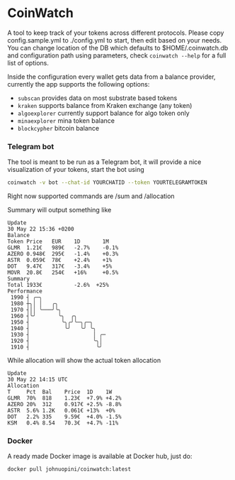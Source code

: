 # CoinWatch
A tool to keep track of your tokens across different protocols. Please copy config.sample.yml to ./config.yml to start, then edit based on your needs. You can change location of the DB 
which defaults to $HOME/.coinwatch.db and configuration path using parameters, check ```coinwatch --help``` for a full 
list of options. 

Inside the configuration every wallet gets data from a balance provider, currently the app supports the following
options:
- `subscan` provides data on most substrate based tokens
- `kraken` supports balance from Kraken exchange (any token)
- `algoexplorer` currently support balance for algo token only
- `minaexplorer` mina token balance
- `blockcypher` bitcoin balance

### Telegram bot
The tool is meant to be run as a Telegram bot, it will provide a nice visualization of your tokens, start the bot using
```bash
coinwatch -v bot --chat-id YOURCHATID --token YOURTELEGRAMTOKEN 
```
Right now supported commands are /sum <days> and /allocation

Summary will output something like
```
Update
30 May 22 15:36 +0200
Balance
Token Price   EUR    1D       1M     
GLMR  1.21€   989€   -2.7%    -0.1%    
AZERO 0.948€  295€   -1.4%    +0.3%    
ASTR  0.059€  78€    +2.4%    +1%    
DOT   9.47€   317€   -3.4%    +5% 
MOVR  20.8€   254€   +16%     +0.5%    
Summary
Total 1933€          -2.6%  +25%        
Performance
 1990 ┤ ╭─╮
 1980 ┼╮│ │   ╭╮
 1970 ┤││ ╰───╯╰╮
 1960 ┤╰╯       ╰╮  ╭╮
 1950 ┤          ╰╮╭╯╰─╮╭─╮
 1940 ┤           ╰╯   ╰╯ ╰╮
 1930 ┤                    │ ╭─
 1920 ┤                    ╰╮│
 1910 ┤                     ╰╯
```

While allocation will show the actual token allocation
```
Update
30 May 22 14:15 UTC
Allocation
T     Pct  Bal    Price  1D    1W    
GLMR  70%  818    1.23€  +7.9% +4.2% 
AZERO 20%  312    0.917€ +2.5% -8.8% 
ASTR  5.6% 1.2K   0.061€ +13%  +0%   
DOT   2.2% 335    9.59€  +4.0% -1.5% 
KSM   0.4% 8.54   70.3€  +4.7% -11%  
```

### Docker
A ready made Docker image is available at Docker hub, just do:
```bash
docker pull johnuopini/coinwatch:latest
```
